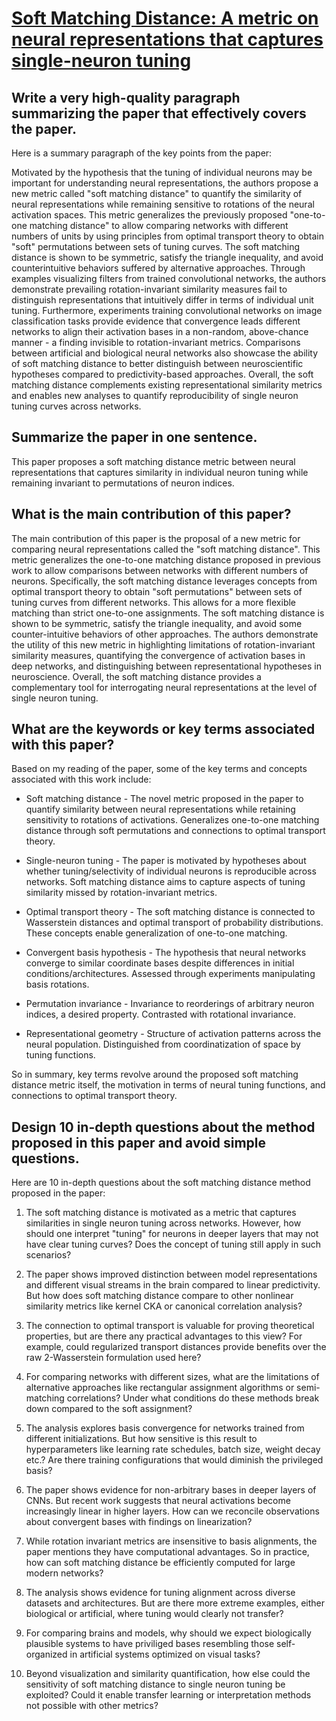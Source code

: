 # [Soft Matching Distance: A metric on neural representations that captures   single-neuron tuning](https://arxiv.org/abs/2311.09466)

## Write a very high-quality paragraph summarizing the paper that effectively covers the paper.

 Here is a summary paragraph of the key points from the paper:

Motivated by the hypothesis that the tuning of individual neurons may be important for understanding neural representations, the authors propose a new metric called "soft matching distance" to quantify the similarity of neural representations while remaining sensitive to rotations of the neural activation spaces. This metric generalizes the previously proposed "one-to-one matching distance" to allow comparing networks with different numbers of units by using principles from optimal transport theory to obtain "soft" permutations between sets of tuning curves. The soft matching distance is shown to be symmetric, satisfy the triangle inequality, and avoid counterintuitive behaviors suffered by alternative approaches. Through examples visualizing filters from trained convolutional networks, the authors demonstrate prevailing rotation-invariant similarity measures fail to distinguish representations that intuitively differ in terms of individual unit tuning. Furthermore, experiments training convolutional networks on image classification tasks provide evidence that convergence leads different networks to align their activation bases in a non-random, above-chance manner - a finding invisible to rotation-invariant metrics. Comparisons between artificial and biological neural networks also showcase the ability of soft matching distance to better distinguish between neuroscientific hypotheses compared to predictivity-based approaches. Overall, the soft matching distance complements existing representational similarity metrics and enables new analyses to quantify reproducibility of single neuron tuning curves across networks.


## Summarize the paper in one sentence.

 This paper proposes a soft matching distance metric between neural representations that captures similarity in individual neuron tuning while remaining invariant to permutations of neuron indices.


## What is the main contribution of this paper?

 The main contribution of this paper is the proposal of a new metric for comparing neural representations called the "soft matching distance". This metric generalizes the one-to-one matching distance proposed in previous work to allow comparisons between networks with different numbers of neurons. Specifically, the soft matching distance leverages concepts from optimal transport theory to obtain "soft permutations" between sets of tuning curves from different networks. This allows for a more flexible matching than strict one-to-one assignments. The soft matching distance is shown to be symmetric, satisfy the triangle inequality, and avoid some counter-intuitive behaviors of other approaches. The authors demonstrate the utility of this new metric in highlighting limitations of rotation-invariant similarity measures, quantifying the convergence of activation bases in deep networks, and distinguishing between representational hypotheses in neuroscience. Overall, the soft matching distance provides a complementary tool for interrogating neural representations at the level of single neuron tuning.


## What are the keywords or key terms associated with this paper?

 Based on my reading of the paper, some of the key terms and concepts associated with this work include:

- Soft matching distance - The novel metric proposed in the paper to quantify similarity between neural representations while retaining sensitivity to rotations of activations. Generalizes one-to-one matching distance through soft permutations and connections to optimal transport theory.

- Single-neuron tuning - The paper is motivated by hypotheses about whether tuning/selectivity of individual neurons is reproducible across networks. Soft matching distance aims to capture aspects of tuning similarity missed by rotation-invariant metrics.  

- Optimal transport theory - The soft matching distance is connected to Wasserstein distances and optimal transport of probability distributions. These concepts enable generalization of one-to-one matching.

- Convergent basis hypothesis - The hypothesis that neural networks converge to similar coordinate bases despite differences in initial conditions/architectures. Assessed through experiments manipulating basis rotations.

- Permutation invariance - Invariance to reorderings of arbitrary neuron indices, a desired property. Contrasted with rotational invariance.

- Representational geometry - Structure of activation patterns across the neural population. Distinguished from coordinatization of space by tuning functions.

So in summary, key terms revolve around the proposed soft matching distance metric itself, the motivation in terms of neural tuning functions, and connections to optimal transport theory.


## Design 10 in-depth questions about the method proposed in this paper and avoid simple questions.

 Here are 10 in-depth questions about the soft matching distance method proposed in the paper:

1. The soft matching distance is motivated as a metric that captures similarities in single neuron tuning across networks. However, how should one interpret "tuning" for neurons in deeper layers that may not have clear tuning curves? Does the concept of tuning still apply in such scenarios?

2. The paper shows improved distinction between model representations and different visual streams in the brain compared to linear predictivity. But how does soft matching distance compare to other nonlinear similarity metrics like kernel CKA or canonical correlation analysis? 

3. The connection to optimal transport is valuable for proving theoretical properties, but are there any practical advantages to this view? For example, could regularized transport distances provide benefits over the raw 2-Wasserstein formulation used here?

4. For comparing networks with different sizes, what are the limitations of alternative approaches like rectangular assignment algorithms or semi-matching correlations? Under what conditions do these methods break down compared to the soft assignment?

5. The analysis explores basis convergence for networks trained from different initializations. But how sensitive is this result to hyperparameters like learning rate schedules, batch size, weight decay etc.? Are there training configurations that would diminish the privileged basis?

6. The paper shows evidence for non-arbitrary bases in deeper layers of CNNs. But recent work suggests that neural activations become increasingly linear in higher layers. How can we reconcile observations about convergent bases with findings on linearization?

7. While rotation invariant metrics are insensitive to basis alignments, the paper mentions they have computational advantages. So in practice, how can soft matching distance be efficiently computed for large modern networks? 

8. The analysis shows evidence for tuning alignment across diverse datasets and architectures. But are there more extreme examples, either biological or artificial, where tuning would clearly not transfer? 

9. For comparing brains and models, why should we expect biologically plausible systems to have priviliged bases resembling those self-organized in artificial systems optimized on visual tasks?

10. Beyond visualization and similarity quantification, how else could the sensitivity of soft matching distance to single neuron tuning be exploited? Could it enable transfer learning or interpretation methods not possible with other metrics?
